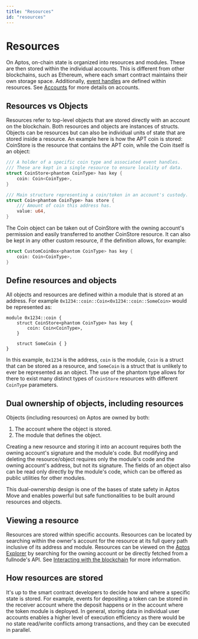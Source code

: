 ```yaml
---
title: "Resources"
id: "resources"
---
```


# Resources

On Aptos, on-chain state is organized into resources and modules. These are then stored within the individual accounts. This is different from other blockchains, such as Ethereum, where each smart contract maintains their own storage space. Additionally, [event handles](./events.md) are defined within resources. See [Accounts](./accounts.md) for more details on accounts.

## Resources vs Objects

Resources refer to top-level objects that are stored directly with an account on the blockchain. Both resources and objects are instances of structs. Objects can be resources but can also be individual units of state that are stored inside a resource. An example here is how the APT coin is stored: CoinStore is the resource that contains the APT coin, while the Coin itself is an object:

```rust
/// A holder of a specific coin type and associated event handles.
/// These are kept in a single resource to ensure locality of data.
struct CoinStore<phantom CoinType> has key {
    coin: Coin<CoinType>,
}

/// Main structure representing a coin/token in an account's custody.
struct Coin<phantom CoinType> has store {
    /// Amount of coin this address has.
    value: u64,
}
```

The Coin object can be taken out of CoinStore with the owning account's permission and easily transferred to another CoinStore resource. It can also be kept in any other custom resource, if the definition allows, for example:

```rust
struct CustomCoinBox<phantom CoinType> has key {
    coin: Coin<CoinType>,
}
```

## Define resources and objects

All objects and resources are defined within a module that is stored at an address. For example `0x1234::coin::Coin<0x1234::coin::SomeCoin>` would be represented as:

```
module 0x1234::coin {
    struct CoinStore<phantom CoinType> has key {
        coin: Coin<CoinType>,
    }

    struct SomeCoin { }
}
```

In this example, `0x1234` is the address, `coin` is the module, `Coin` is a struct that can be stored as a resource, and `SomeCoin` is a struct that is unlikely to ever be represented as an object. The use of the phantom type allows for there to exist many distinct types of `CoinStore` resources with different `CoinType` parameters.

## Dual ownership of objects, including resources

Objects (including resources) on Aptos are owned by both:
1. The account where the object is stored.
2. The module that defines the object.

Creating a new resource and storing it into an account requires both the owning account's signature and the module's code. But modifying and deleting the resource/object requires only the module's code and the owning account's address, but not its signature. The fields of an object also can be read only directly by the module's code, which can be offered as public utilities for other modules.

This dual-ownership design is one of the bases of state safety in Aptos Move and enables powerful but safe functionalities to be built around resources and objects.

## Viewing a resource

Resources are stored within specific accounts. Resources can be located by searching within the owner's account for the resource at its full query path inclusive of its address and module. Resources can be viewed on the [Aptos Explorer](https://explorer.aptoslabs.com/) by searching for the owning account or be directly fetched from a fullnode's API. See [Interacting with the blockchain](../guides/interacting-with-the-blockchain.md) for more information.

## How resources are stored

It's up to the smart contract developers to decide how and where a specific state is stored. For example, events for depositing a token can be stored in the receiver account where the deposit happens or in the account where the token module is deployed. In general, storing data in individual user accounts enables a higher level of execution efficiency as there would be no state read/write conflicts among transactions, and they can be executed in parallel.
